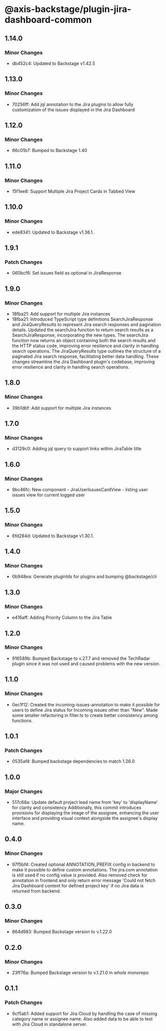 # @axis-backstage/plugin-jira-dashboard-common

## 1.14.0

### Minor Changes

- db452c4: Updated to Backstage v1.42.5

## 1.13.0

### Minor Changes

- 70256ff: Add jql annotation to the Jira plugins to allow fully customization of the issues displayed in the Jira Dashboard

## 1.12.0

### Minor Changes

- 86c01b7: Bumped to Backstage 1.40

## 1.11.0

### Minor Changes

- 15f1ee8: Support Multiple Jira Project Cards in Tabbed View

## 1.10.0

### Minor Changes

- ede8341: Updated to Backstage v1.36.1.

## 1.9.1

### Patch Changes

- 060bcf6: Set issues field as optional in JiraResponse

## 1.9.0

### Minor Changes

- 18fba21: Add support for multiple Jira instances
- 18fba21: Introduced TypeScript type definitions SearchJiraResponse and JiraQueryResults to represent Jira search responses and pagination details.
  Updated the searchJira function to return search results as a SearchJiraResponse, incorporating the new types.
  The searchJira function now returns an object containing both the search results and the HTTP status code, improving error resilience and clarity in handling search operations.
  The JiraQueryResults type outlines the structure of a paginated Jira search response, facilitating better data handling.
  These changes streamline the Jira Dashboard plugin's codebase, improving error resilience and clarity in handling search operations.

## 1.8.0

### Minor Changes

- 39b1dbf: Add support for multiple Jira instances

## 1.7.0

### Minor Changes

- d3129c0: Adding jql query to support links within JiraTable title

## 1.6.0

### Minor Changes

- 9bc46fc: New component - JiraUserIssuesCardView - listing user issues view for current logged user

## 1.5.0

### Minor Changes

- 6fd284d: Updated to Backstage v1.30.1.

## 1.4.0

### Minor Changes

- 0b948ea: Generate pluginIds for plugins and bumping @backstage/cli

## 1.3.0

### Minor Changes

- e416aff: Adding Priority Column to the Jira Table

## 1.2.0

### Minor Changes

- 916589b: Bumped Backstage to v.27.7 and removed the TechRadar plugin since it was not used and caused problems with the new version.

## 1.1.0

### Minor Changes

- 0ec1f12: Created the incoming-issues-annotation to make it possible for users to define Jira status for Incoming issues other than "New". Made some smaller refactoring in filter.ts to create better consistency among functions.

## 1.0.1

### Patch Changes

- 0535af4: Bumped backstage dependencies to match 1.26.0

## 1.0.0

### Major Changes

- 517c68a: Update default project lead name from 'key' to 'displayName' for clarity and consistency Additionally, this commit introduces provisions for displaying the image of the assignee, enhancing the user interface and providing visual context alongside the assignee's display name.

## 0.4.0

### Minor Changes

- 97f5bf4: Created optional ANNOTATION_PREFIX config in backend to make it possible to define custom annotations. The jira.com annotation is still used if no config value is provided. Also removed check for annotation in frontend and only return error message 'Could not fetch Jira Dashboard content for defined project key' if no Jira data is returned from backend.

## 0.3.0

### Minor Changes

- 864d983: Bumped Backstage version to v.1.22.0

## 0.2.0

### Minor Changes

- 23ff76a: Bumped Backstage version to v.1.21.0 in whole monorepo

## 0.1.1

### Patch Changes

- 9cf5ab1: Added support for Jira Cloud by handling the case of missing category name or assignee name. Also added data to be able to test with Jira Cloud in standalone server.
